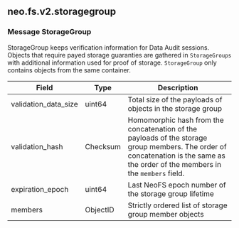 ## neo.fs.v2.storagegroup




### Message StorageGroup

StorageGroup keeps verification information for Data Audit sessions. Objects
that require payed storage guaranties are gathered in `StorageGroups` with
additional information used for proof of storage. `StorageGroup` only
contains objects from the same container.

| Field | Type | Description |
| ----- | ---- | ----------- |
| validation_data_size | uint64 | Total size of the payloads of objects in the storage group |
| validation_hash | Checksum | Homomorphic hash from the concatenation of the payloads of the storage group members. The order of concatenation is the same as the order of the members in the `members` field. |
| expiration_epoch | uint64 | Last NeoFS epoch number of the storage group lifetime |
| members | ObjectID | Strictly ordered list of storage group member objects |
     
